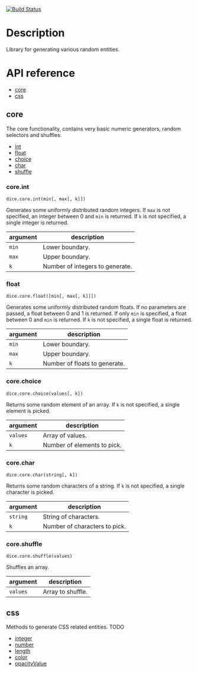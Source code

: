 [![Build Status](https://travis-ci.org/synesenom/dice.svg?branch=master)](https://travis-ci.org/synesenom/dice)

# Description
Library for generating various random entities.

# API reference
- [core](#core)
- [css](#css)


## core
The core functionality, contains very basic numeric generators, random selectors and shuffles.

- [int](#core_int)
- [float](#core_float)
- [choice](#core_choice)
- [char](#core_char)
- [shuffle](#core_shuffle)


### core.int
```
dice.core.int(min[, max[, k]])
```
Generates some uniformly distributed random integers. If `max` is not specified, an integer between 0 and `min` is returned. If `k` is not specified, a single integer is returned.

| argument | description |
| --- | --- |
| `min` | Lower boundary. |
| `max` | Upper boundary. |
| `k` | Number of integers to generate. |


### float
```
dice.core.float([min[, max[, k]]])
```
Generates some uniformly distributed random floats. If no parameters are passed, a float between 0 and 1 is returned. If  only `min` is specified, a float between 0 and `min` is returned. If `k` is not specified, a single float is returned.

| argument | description |
| --- | --- |
| `min` | Lower boundary. |
| `max` | Upper boundary. |
| `k` | Number of floats to generate. |


### core.choice
```
dice.core.choice(values[, k])
```
Returns some random element of an array. If `k` is not specified, a single element is picked.

| argument | description |
| --- | --- |
| `values` | Array of values. |
| `k` | Number of elements to pick. |


### core.char
```
dice.core.char(string[, k])
```
Returns some random characters of a string. If `k` is not specified, a single character is picked.

| argument | description |
| --- | --- |
| `string` | String of characters. |
| `k` | Number of characters to pick. |


### core.shuffle
```
dice.core.shuffle(values)
```
Shuffles an array.

| argument | description |
| --- | --- |
| `values` | Array to shuffle. |


## css
Methods to generate CSS related entities.
TODO

- [integer](#css.integer)
- [number](#css.float)
- [length](#css.length)
- [color](#css.color)
- [opacityValue](#css.opacityValue)
